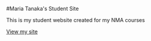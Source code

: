 #Maria Tanaka's Student Site

This is my student website created for my NMA courses 

[View my site](https://mtanaka8.github.io/studentsite/)